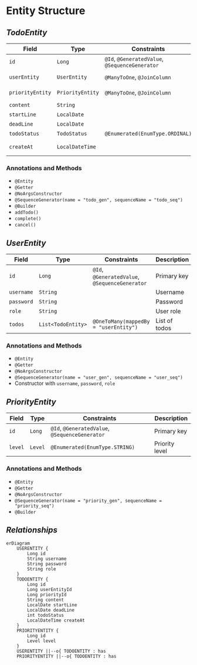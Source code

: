 # Entity Structure
## *TodoEntity*

| Field            | Type            | Constraints                                      | Description                  |
|------------------|-----------------|--------------------------------------------------|------------------------------|
| `id`             | `Long`          | `@Id`, `@GeneratedValue`, `@SequenceGenerator`   | Primary key                  |
| `userEntity`     | `UserEntity`    | `@ManyToOne`, `@JoinColumn`                      | Reference to `UserEntity`    |
| `priorityEntity` | `PriorityEntity`| `@ManyToOne`, `@JoinColumn`                      | Reference to `PriorityEntity`|
| `content`        | `String`        |                                                  | Todo content                 |
| `startLine`      | `LocalDate`     |                                                  | Start date                   |
| `deadLine`       | `LocalDate`     |                                                  | Deadline                     |
| `todoStatus`     | `TodoStatus`    | `@Enumerated(EnumType.ORDINAL)`                  | Todo status                  |
| `createAt`       | `LocalDateTime` |                                                  | Creation timestamp           |

### Annotations and Methods

- `@Entity`
- `@Getter`
- `@NoArgsConstructor`
- `@SequenceGenerator(name = "todo_gen", sequenceName = "todo_seq")`
- `@Builder`
- `addTodo()`
- `complete()`
- `cancel()`

## *UserEntity*

| Field      | Type               | Constraints                                      | Description   |
|------------|--------------------|--------------------------------------------------|---------------|
| `id`       | `Long`             | `@Id`, `@GeneratedValue`, `@SequenceGenerator`   | Primary key   |
| `username` | `String`           |                                                  | Username      |
| `password` | `String`           |                                                  | Password      |
| `role`     | `String`           |                                                  | User role     |
| `todos`    | `List<TodoEntity>` | `@OneToMany(mappedBy = "userEntity")`            | List of todos |

### Annotations and Methods

- `@Entity`
- `@Getter`
- `@NoArgsConstructor`
- `@SequenceGenerator(name = "user_gen", sequenceName = "user_seq")`
- Constructor with `username`, `password`, `role`

## *PriorityEntity*

| Field      | Type               | Constraints                                      | Description   |
|------------|--------------------|--------------------------------------------------|---------------|
| `id`       | `Long`             | `@Id`, `@GeneratedValue`, `@SequenceGenerator`   | Primary key   |
| `level`    | `Level`            | `@Enumerated(EnumType.STRING)`                   | Priority level|

### Annotations and Methods

- `@Entity`
- `@Getter`
- `@NoArgsConstructor`
- `@SequenceGenerator(name = "priority_gen", sequenceName = "priority_seq")`
- `@Builder`

## *Relationships*

```mermaid
erDiagram
    USERENTITY {
        Long id
        String username
        String password
        String role
    }
    TODOENTITY {
        Long id
        Long userEntityId
        Long priorityId
        String content
        LocalDate startLine
        LocalDate deadLine
        int todoStatus
        LocalDateTime createAt
    }
    PRIORITYENTITY {
        Long id
        Level level
    }
    USERENTITY ||--o{ TODOENTITY : has
    PRIORITYENTITY ||--o{ TODOENTITY : has
```
